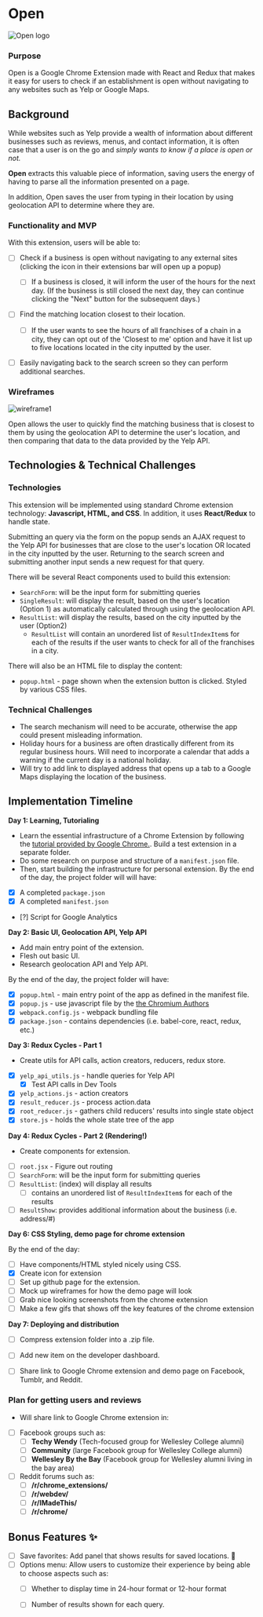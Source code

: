 # Open

![Open logo](http://res.cloudinary.com/liuffy/image/upload/c_scale,q_100,w_128/v1487453773/open_cursive_d0zsgn.png)

### Purpose 

Open is a Google Chrome Extension made with React and Redux that makes it easy for users to check if an establishment is open without navigating to any websites such as Yelp or Google Maps.


## Background

While websites such as Yelp provide a wealth of information about different businesses such as reviews, menus, and contact information, it is often case that a user is on the go and *simply wants to know if a place is open or not.* 

**Open** extracts this valuable piece of information, saving users the energy of having to parse all the information presented on a page. 

In addition, Open saves the user from typing in their location by using geolocation API to determine where they are.

### Functionality and MVP

With this extension, users will be able to:

- [ ] Check if a business is open without navigating to any external sites (clicking the icon in their extensions bar will open up a popup)
  - [ ] If a business is closed, it will inform the user of the hours for the next day. (If the business is still closed the next day, they can continue clicking the "Next" button for the subsequent days.)
- [ ] Find the matching location closest to their location. 
  - [ ] If the user wants to see the hours of all franchises of a chain in a city, they can opt out of the 'Closest to me' option and have it list up to five locations located in the city inputted by the user.  
- [ ] Easily navigating back to the search screen so they can perform additional searches. 


### Wireframes

![wireframe1](http://res.cloudinary.com/liuffy/image/upload/q_100/v1487531198/open_wireframe1_j3gufp.png)

Open allows the user to quickly find the matching business that is closest to them by using the geolocation API to determine the user's location, and then comparing that data to the data provided by the Yelp API. 


## Technologies & Technical Challenges 

### Technologies

This extension will be implemented using standard Chrome extension technology: **Javascript, HTML, and CSS**. In addition, it uses **React/Redux** to handle state.

Submitting an query via the form on the popup sends an AJAX request to the Yelp API for businesses that are close to the user's location OR located in the city inputted by the user. Returning to the search screen and submitting another input sends a new request for that query. 

There will be several React components used to build this extension: 

- `SearchForm`: will be the input form for submitting queries
- `SingleResult`: will display the result, based on the user's location (Option 1) as automatically calculated through using the geolocation API.
- `ResultList`: will display the results, based on the city inputted by the user (Option2)
  - `ResultList` will contain an unordered list of `ResultIndexItem`s for each of the results if the user wants to check for all of the franchises in a city. 

There will also be an HTML file to display the content:

- `popup.html` - page shown when the extension button is clicked. Styled by various CSS files.

### Technical Challenges

* The search mechanism will need to be accurate, otherwise the app could present misleading information. 
* Holiday hours for a business are often drastically different from its regular business hours. Will need to incorporate a calendar that adds a warning if the current day is a national holiday.
* Will try to add link to displayed address that opens up a tab to a Google Maps displaying the location of the business. 

## Implementation Timeline

**Day 1: Learning, Tutorialing**
* Learn the essential infrastructure of a Chrome Extension by following the [tutorial provided by Google Chrome.](https://developer.chrome.com/extensions/getstarted). Build a test extension in a separate folder. 
* Do some research on purpose and structure of a `manifest.json` file. 
* Then, start building the infrastructure for personal extension. By the end of the day, the project folder will will have:

- [X] A completed `package.json`
- [X] A completed `manifest.json`
- [?] Script for Google Analytics 

**Day 2: Basic UI, Geolocation API, Yelp API**
* Add main entry point of the extension. 
* Flesh out basic UI.
* Research geolocation API and Yelp API.

By the end of the day, the project folder will have:
- [X] `popup.html` - main entry point of the app as defined in the manifest file.
- [X] `popup.js` - use javascript file by the [the Chromium Authors](http://the-chromium-authors.software.informer.com/)
- [X] `webpack.config.js` - webpack bundling file
- [X] `package.json` - contains dependencies (i.e. babel-core, react, redux, etc.)

**Day 3: Redux Cycles - Part 1**
* Create utils for API calls, action creators, reducers, redux store.
- [X] `yelp_api_utils.js` - handle queries for Yelp API
  - [X] Test API calls in Dev Tools 
- [X] `yelp_actions.js` - action creators 
- [X] `result_reducer.js` - process action.data
- [X] `root_reducer.js` - gathers child reducers' results into single state object
- [X] `store.js` - holds the whole state tree of the app

**Day 4: Redux Cycles - Part 2 (Rendering!)**
* Create components for extension.
- [ ] `root.jsx` - Figure out routing 
- [ ] `SearchForm`: will be the input form for submitting queries
- [ ] `ResultList`: (index) will display all results 
  - [ ] contains an unordered list of `ResultIndexItem`s for each of the results
- [ ] `ResultShow`: provides additional information about the business (i.e. address/#)

**Day 6: CSS Styling, demo page for chrome extension** 

By the end of the day:
- [ ] Have components/HTML styled nicely using CSS.
- [X] Create icon for extension
- [ ] Set up github page for the extension.
- [ ] Mock up wireframes for how the demo page will look 
- [ ] Grab nice looking screenshots from the chrome extension
- [ ] Make a few gifs that shows off the key features of the chrome extension

**Day 7: Deploying and distribution**
- [ ] Compress extension folder into a .zip file. 
- [ ] Add new item on the developer dashboard.
- [ ] Share link to Google Chrome extension and demo page on Facebook, Tumblr, and Reddit. 


### Plan for getting users and reviews

- Will share link to Google Chrome extension in: 
- [ ] Facebook groups such as:
  - [ ] **Techy Wendy** (Tech-focused group for Wellesley College alumni) 
  - [ ] **Community** (large Facebook group for Wellesley College alumni) 
  - [ ] **Wellesley By the Bay** (Facebook group for Wellesley alumni living in the bay area) 
- [ ] Reddit forums such as:
  - [ ] **/r/chrome_extensions/**
  - [ ] **/r/webdev/**
  - [ ] **/r/IMadeThis/**
  - [ ] **/r/chrome/**

## Bonus Features :sparkles:

- [ ] Save favorites: Add panel that shows results for saved locations. :sparkling_heart:
- [ ] Options menu: Allow users to customize their experience by being able to choose aspects such as:
  - [ ] Whether to display time in 24-hour format or 12-hour format
  - [ ] Number of results shown for each query.


